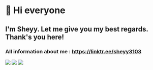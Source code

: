# **👋 Hi everyone**

## I'm Sheyy. Let me give you my best regards. Thank's you here!

### All information about me : https://linktr.ee/sheyy3103

![](http://github-profile-summary-cards.vercel.app/api/cards/profile-details?username=sheyy3103&theme=2077)
![](http://github-profile-summary-cards.vercel.app/api/cards/stats?username=sheyy3103&theme=2077) 
![](http://github-profile-summary-cards.vercel.app/api/cards/productive-time?username=sheyy3103&theme=2077&utcOffset=8) 

